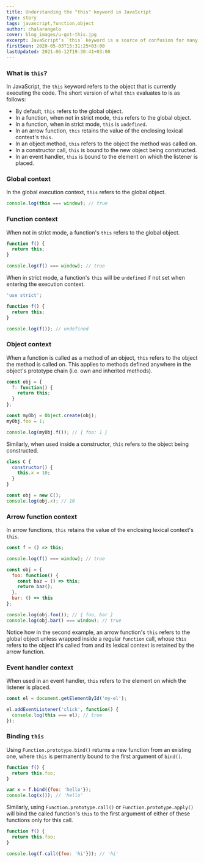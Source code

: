 ```yaml
---
title: Understanding the "this" keyword in JavaScript
type: story
tags: javascript,function,object
author: chalarangelo
cover: blog_images/u-got-this.jpg
excerpt: JavaScript's `this` keyword is a source of confusion for many beginners and veterans alike. Learn how it works in different scenarios and start using it correctly.
firstSeen: 2020-05-03T15:31:25+03:00
lastUpdated: 2021-06-12T19:30:41+03:00
---
```


### What is `this`?

In JavaScript, the `this` keyword refers to the object that is currently executing the code. The short version of what `this` evaluates to is as follows:

- By default, `this` refers to the global object.
- In a function, when not in strict mode, `this` refers to the global object.
- In a function, when in strict mode, `this` is `undefined`.
- In an arrow function, `this` retains the value of the enclosing lexical context's `this`.
- In an object method, `this` refers to the object the method was called on.
- In a constructor call, `this` is bound to the new object being constructed.
- In an event handler, `this` is bound to the element on which the listener is placed.

### Global context

In the global execution context, `this` refers to the global object.

```js
console.log(this === window); // true
```

### Function context

When not in strict mode, a function's `this` refers to the global object.

```js
function f() {
  return this;
}

console.log(f() === window); // true
```

When in strict mode, a function's `this` will be `undefined` if not set when entering the execution context.

```js
'use strict';

function f() {
  return this;
}

console.log(f()); // undefined
```

### Object context

When a function is called as a method of an object, `this` refers to the object the method is called on. This applies to methods defined anywhere in the object's prototype chain (i.e. own and inherited methods).

```js
const obj = {
  f: function() {
    return this;
  }
};

const myObj = Object.create(obj);
myObj.foo = 1;

console.log(myObj.f()); // { foo: 1 }
```

Similarly, when used inside a constructor, `this` refers to the object being constructed.

```js
class C {
  constructor() {
    this.x = 10;
  }
}

const obj = new C();
console.log(obj.x); // 10
```

### Arrow function context

In arrow functions, `this` retains the value of the enclosing lexical context's `this`.

```js
const f = () => this;

console.log(f() === window); // true

const obj = {
  foo: function() {
    const baz = () => this;
    return baz();
  },
  bar: () => this
};

console.log(obj.foo()); // { foo, bar }
console.log(obj.bar() === window); // true
```

Notice how in the second example, an arrow function's `this` refers to the global object unless wrapped inside a regular `function` call, whose `this` refers to the object it's called from and its lexical context is retained by the arrow function.

### Event handler context

When used in an event handler, `this` refers to the element on which the listener is placed.

```js
const el = document.getElementById('my-el');

el.addEventListener('click', function() {
  console.log(this === el); // true
});
```

### Binding `this`

Using `Function.prototype.bind()` returns a new function from an existing one, where `this` is permanently bound to the first argument of `bind()`.

```js
function f() {
  return this.foo;
}

var x = f.bind({foo: 'hello'});
console.log(x()); // 'hello'
```

Similarly, using `Function.prototype.call()` or `Function.prototype.apply()` will bind the called function's `this` to the first argument of either of these functions only for this call.

```js
function f() {
  return this.foo;
}

console.log(f.call({foo: 'hi'})); // 'hi'
```
